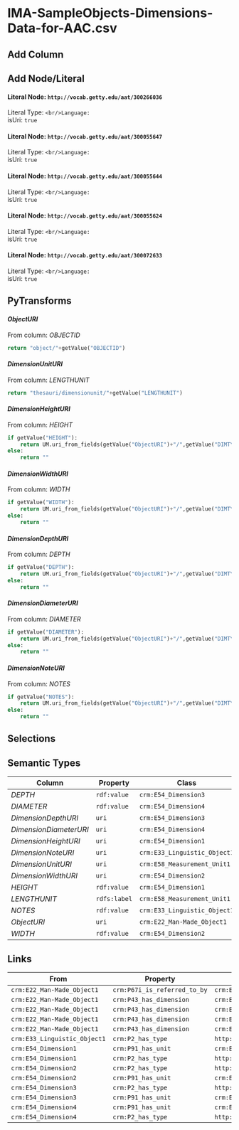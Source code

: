 # IMA-SampleObjects-Dimensions-Data-for-AAC.csv

## Add Column

## Add Node/Literal
#### Literal Node: `http://vocab.getty.edu/aat/300266036`
Literal Type: ``
<br/>Language: ``
<br/>isUri: `true`

#### Literal Node: `http://vocab.getty.edu/aat/300055647`
Literal Type: ``
<br/>Language: ``
<br/>isUri: `true`

#### Literal Node: `http://vocab.getty.edu/aat/300055644`
Literal Type: ``
<br/>Language: ``
<br/>isUri: `true`

#### Literal Node: `http://vocab.getty.edu/aat/300055624`
Literal Type: ``
<br/>Language: ``
<br/>isUri: `true`

#### Literal Node: `http://vocab.getty.edu/aat/300072633`
Literal Type: ``
<br/>Language: ``
<br/>isUri: `true`


## PyTransforms
#### _ObjectURI_
From column: _OBJECTID_
``` python
return "object/"+getValue("OBJECTID")
```

#### _DimensionUnitURI_
From column: _LENGTHUNIT_
``` python
return "thesauri/dimensionunit/"+getValue("LENGTHUNIT")
```

#### _DimensionHeightURI_
From column: _HEIGHT_
``` python
if getValue("HEIGHT"):
    return UM.uri_from_fields(getValue("ObjectURI")+"/",getValue("DIMTYPE"))+"/height"
else:
    return ""
```

#### _DimensionWidthURI_
From column: _WIDTH_
``` python
if getValue("WIDTH"):
    return UM.uri_from_fields(getValue("ObjectURI")+"/",getValue("DIMTYPE"))+"/width"
else:
    return ""
```

#### _DimensionDepthURI_
From column: _DEPTH_
``` python
if getValue("DEPTH"):
    return UM.uri_from_fields(getValue("ObjectURI")+"/",getValue("DIMTYPE"))+"/depth"
else:
    return ""
```

#### _DimensionDiameterURI_
From column: _DIAMETER_
``` python
if getValue("DIAMETER"):
    return UM.uri_from_fields(getValue("ObjectURI")+"/",getValue("DIMTYPE"))+"/diameter"
else:
    return ""
```

#### _DimensionNoteURI_
From column: _NOTES_
``` python
if getValue("NOTES"):
    return UM.uri_from_fields(getValue("ObjectURI")+"/",getValue("DIMTYPE"))+"/note"
else:
    return ""
```


## Selections

## Semantic Types
| Column | Property | Class |
|  ----- | -------- | ----- |
| _DEPTH_ | `rdf:value` | `crm:E54_Dimension3`|
| _DIAMETER_ | `rdf:value` | `crm:E54_Dimension4`|
| _DimensionDepthURI_ | `uri` | `crm:E54_Dimension3`|
| _DimensionDiameterURI_ | `uri` | `crm:E54_Dimension4`|
| _DimensionHeightURI_ | `uri` | `crm:E54_Dimension1`|
| _DimensionNoteURI_ | `uri` | `crm:E33_Linguistic_Object1`|
| _DimensionUnitURI_ | `uri` | `crm:E58_Measurement_Unit1`|
| _DimensionWidthURI_ | `uri` | `crm:E54_Dimension2`|
| _HEIGHT_ | `rdf:value` | `crm:E54_Dimension1`|
| _LENGTHUNIT_ | `rdfs:label` | `crm:E58_Measurement_Unit1`|
| _NOTES_ | `rdf:value` | `crm:E33_Linguistic_Object1`|
| _ObjectURI_ | `uri` | `crm:E22_Man-Made_Object1`|
| _WIDTH_ | `rdf:value` | `crm:E54_Dimension2`|


## Links
| From | Property | To |
|  --- | -------- | ---|
| `crm:E22_Man-Made_Object1` | `crm:P67i_is_referred_to_by` | `crm:E33_Linguistic_Object1`|
| `crm:E22_Man-Made_Object1` | `crm:P43_has_dimension` | `crm:E54_Dimension1`|
| `crm:E22_Man-Made_Object1` | `crm:P43_has_dimension` | `crm:E54_Dimension2`|
| `crm:E22_Man-Made_Object1` | `crm:P43_has_dimension` | `crm:E54_Dimension3`|
| `crm:E22_Man-Made_Object1` | `crm:P43_has_dimension` | `crm:E54_Dimension4`|
| `crm:E33_Linguistic_Object1` | `crm:P2_has_type` | `http://vocab.getty.edu/aat/300266036`|
| `crm:E54_Dimension1` | `crm:P91_has_unit` | `crm:E58_Measurement_Unit1`|
| `crm:E54_Dimension1` | `crm:P2_has_type` | `http://vocab.getty.edu/aat/300055644`|
| `crm:E54_Dimension2` | `crm:P2_has_type` | `http://vocab.getty.edu/aat/300055647`|
| `crm:E54_Dimension2` | `crm:P91_has_unit` | `crm:E58_Measurement_Unit1`|
| `crm:E54_Dimension3` | `crm:P2_has_type` | `http://vocab.getty.edu/aat/300072633`|
| `crm:E54_Dimension3` | `crm:P91_has_unit` | `crm:E58_Measurement_Unit1`|
| `crm:E54_Dimension4` | `crm:P91_has_unit` | `crm:E58_Measurement_Unit1`|
| `crm:E54_Dimension4` | `crm:P2_has_type` | `http://vocab.getty.edu/aat/300055624`|
